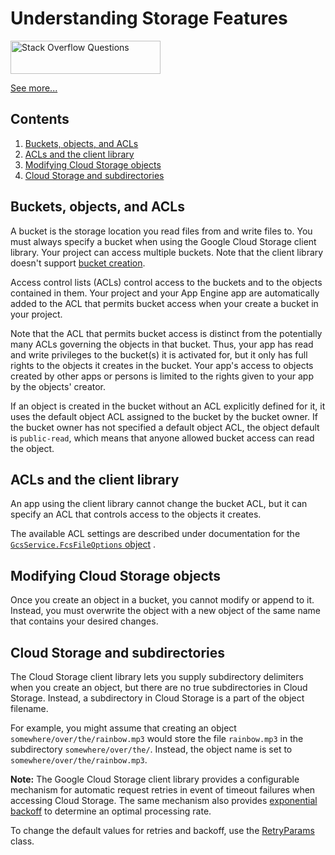 # Understanding Storage Features

  

[<img src="https://web.archive.org/web/20160424231015im_/https://cloud.google.com/cloud/images/stack_overflow_questions.png" title="Stack Overflow Questions" data-border="0" width="240" height="53" />](https://web.archive.org/web/20160424231015/http://stackoverflow.com/questions/tagged/google-app-engine+google-cloud-storage)

[](https://web.archive.org/web/20160424231015/http://stackoverflow.com/feeds/tag?sort=votes&tagnames=google-app-engine%2Bgoogle-cloud-storage)

<span class="link gc-analytics-event" category="Sidebar" data-action="Stack Overflow question click"></span>

<a href="https://web.archive.org/web/20160424231015/http://stackoverflow.com/questions/tagged/google-app-engine+google-cloud-storage?sort=votes" class="gc-analytics-event" data-category="Sidebar" data-action="Stack Overflow See more link">See more...</a>

## Contents

1.  [Buckets, objects, and ACLs](#buckets_objects_and_acls)
2.  [ACLs and the client library](#acls_and_the_client_library)
3.  [Modifying Cloud Storage objects](#modifying_cloud_storage_objects)
4.  [Cloud Storage and subdirectories](#cloud_storage_and_subdirectories)

## Buckets, objects, and ACLs

A bucket is the storage location you read files from and write files to. You must always specify a bucket when using the Google Cloud Storage client library. Your project can access multiple buckets. Note that the client library doesn't support [bucket creation](https://web.archive.org/web/20160424231015/https://cloud.google.com/appengine/docs/java/googlecloudstorageclient/using-cloud-storage#activating_a_cloud_storage_bucket).

Access control lists (ACLs) control access to the buckets and to the objects contained in them. Your project and your App Engine app are automatically added to the ACL that permits bucket access when your create a bucket in your project.

Note that the ACL that permits bucket access is distinct from the potentially many ACLs governing the objects in that bucket. Thus, your app has read and write privileges to the bucket(s) it is activated for, but it only has full rights to the objects it creates in the bucket. Your app's access to objects created by other apps or persons is limited to the rights given to your app by the objects' creator.

If an object is created in the bucket without an ACL explicitly defined for it, it uses the default object ACL assigned to the bucket by the bucket owner. If the bucket owner has not specified a default object ACL, the object default is `public-read`, which means that anyone allowed bucket access can read the object.

## ACLs and the client library

An app using the client library cannot change the bucket ACL, but it can specify an ACL that controls access to the objects it creates.

The available ACL settings are described under documentation for the [`GcsService.FcsFileOptions` object](https://web.archive.org/web/20160424231015/https://cloud.google.com/appengine/docs/java/googlecloudstorageclient/javadoc/com/google/appengine/tools/cloudstorage/GcsFileOptions.html) .

## Modifying Cloud Storage objects

Once you create an object in a bucket, you cannot modify or append to it. Instead, you must overwrite the object with a new object of the same name that contains your desired changes.

## Cloud Storage and subdirectories

The Cloud Storage client library lets you supply subdirectory delimiters when you create an object, but there are no true subdirectories in Cloud Storage. Instead, a subdirectory in Cloud Storage is a part of the object filename.

For example, you might assume that creating an object `somewhere/over/the/rainbow.mp3` would store the file `rainbow.mp3` in the subdirectory `somewhere/over/the/`. Instead, the object name is set to `somewhere/over/the/rainbow.mp3`.

**Note:** The Google Cloud Storage client library provides a configurable mechanism for automatic request retries in event of timeout failures when accessing Cloud Storage. The same mechanism also provides [exponential backoff](https://web.archive.org/web/20160424231015/https://cloud.google.com/storage/docs/exponential-backoff) to determine an optimal processing rate.  
  
To change the default values for retries and backoff, use the [RetryParams](https://web.archive.org/web/20160424231015/https://cloud.google.com/appengine/docs/java/googlecloudstorageclient/javadoc/com/google/appengine/tools/cloudstorage/RetryParams) class.
